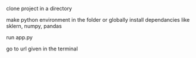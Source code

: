 clone project in a directory

make python environment in the folder or globally install dependancies like sklern, numpy, pandas 

run app.py 

go to url given in the terminal 
